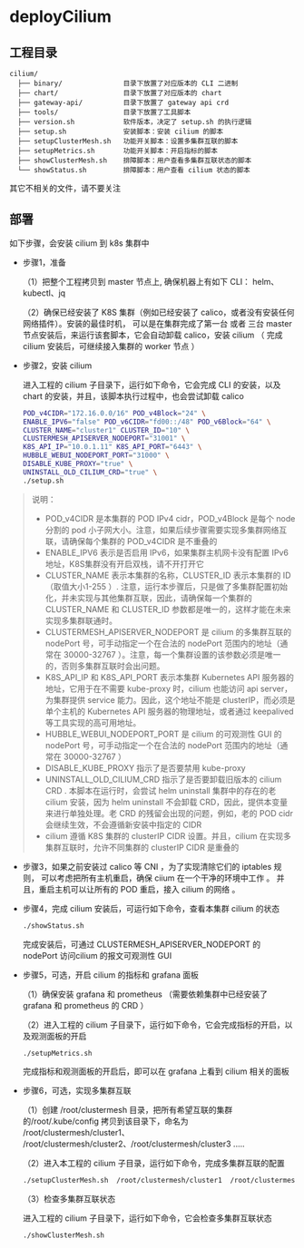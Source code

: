 # deployCilium

##  工程目录

```
cilium/
  ├── binary/               目录下放置了对应版本的 CLI 二进制
  ├── chart/                目录下放置了对应版本的 chart
  ├── gateway-api/          目录下放置了 gateway api crd
  ├── tools/                目录下放置了工具脚本
  ├── version.sh            软件版本，决定了 setup.sh 的执行逻辑
  ├── setup.sh              安装脚本：安装 cilium 的脚本
  ├── setupClusterMesh.sh   功能开关脚本：设置多集群互联的脚本
  ├── setupMetrics.sh       功能开关脚本：开启指标的脚本
  ├── showClusterMesh.sh    排障脚本：用户查看多集群互联状态的脚本
  └── showStatus.sh         排障脚本：用户查看 cilium 状态的脚本
```

其它不相关的文件，请不要关注

## 部署 

如下步骤，会安装 cilium 到 k8s 集群中

* 步骤1，准备

    （1）把整个工程拷贝到 master 节点上, 确保机器上有如下 CLI： helm、kubectl、jq

    （2）确保已经安装了 K8S 集群（例如已经安装了 calico，或者没有安装任何网络插件）。安装的最佳时机， 可以是在集群完成了第一台 或者 三台 master 节点安装后，来运行该套脚本，它会自动卸载 calico，安装 cilium （ 完成cilium 安装后，可继续接入集群的 worker 节点 ）

* 步骤2，安装 cilium

    进入工程的 cilium 子目录下，运行如下命令，它会完成 CLI 的安装，以及 chart 的安装，并且，该脚本执行过程中，也会尝试卸载 calico

    ```bash
    POD_v4CIDR="172.16.0.0/16" POD_v4Block="24" \
    ENABLE_IPV6="false" POD_v6CIDR="fd00::/48" POD_v6Block="64" \
    CLUSTER_NAME="cluster1" CLUSTER_ID="10" \
    CLUSTERMESH_APISERVER_NODEPORT="31001" \
    K8S_API_IP="10.0.1.11" K8S_API_PORT="6443" \
    HUBBLE_WEBUI_NODEPORT_PORT="31000" \
    DISABLE_KUBE_PROXY="true" \
    UNINSTALL_OLD_CILIUM_CRD="true" \
    ./setup.sh
    ```

> 说明：
> *  POD_v4CIDR 是本集群的 POD IPv4 cidr，POD_v4Block 是每个 node 分割的 pod 小子网大小。注意，如果后续步骤需要实现多集群网络互联，请确保每个集群的 POD_v4CIDR 是不重叠的
> * ENABLE_IPV6 表示是否启用 IPv6，如果集群主机网卡没有配置 IPv6 地址，K8S集群没有开启双栈，请不开打开它
> * CLUSTER_NAME 表示本集群的名称，CLUSTER_ID 表示本集群的 ID（取值大小1-255 ）. 注意，运行本步骤后，只是做了多集群配置初始化，并未实现与其他集群互联，因此，请确保每一个集群的 CLUSTER_NAME 和 CLUSTER_ID 参数都是唯一的，这样才能在未来实现多集群联通时。
> * CLUSTERMESH_APISERVER_NODEPORT 是 cilium 的多集群互联的 nodePort 号，可手动指定一个在合法的 nodePort 范围内的地址（通常在 30000-32767 ）。注意，每一个集群设置的该参数必须是唯一的，否则多集群互联时会出问题。
> * K8S_API_IP 和 K8S_API_PORT 表示本集群 Kubernetes API 服务器的地址，它用于在不需要 kube-proxy 时，cilium 也能访问 api server，为集群提供 service 能力。因此，这个地址不能是 clusterIP，而必须是单个主机的 Kubernetes API 服务器的物理地址，或者通过 keepalived 等工具实现的高可用地址。
> * HUBBLE_WEBUI_NODEPORT_PORT 是 cilium 的可观测性 GUI 的 nodePort 号，可手动指定一个在合法的 nodePort 范围内的地址（通常在 30000-32767 ）
> * DISABLE_KUBE_PROXY 指示了是否要禁用 kube-proxy
> * UNINSTALL_OLD_CILIUM_CRD 指示了是否要卸载旧版本的 cilium CRD .  本脚本在运行时，会尝试 helm uninstall 集群中的存在的老 cilium 安装，因为 helm uninstall 不会卸载 CRD，因此，提供本变量来进行单独处理。老 CRD 的残留会出现的问题，例如，老的 POD cidr 会继续生效，不会遵循新安装中指定的 CIDR
> * cilium 遵循 K8S 集群的 clusterIP CIDR 设置。并且，cilium 在实现多集群互联时，允许不同集群的 clusterIP CIDR 是重叠的

* 步骤3，如果之前安装过 calico 等 CNI ，为了实现清除它们的 iptables 规则， 可以考虑把所有主机重启，确保 ciium 在一个干净的环境中工作 。
    并且，重启主机可以让所有的 POD 重启，接入 cilium 的网络 。

* 步骤4，完成 cilium 安装后，可运行如下命令，查看本集群 cilium 的状态

    ```bash
    ./showStatus.sh
    ```

    完成安装后，可通过 CLUSTERMESH_APISERVER_NODEPORT 的 nodePort 访问cilium 的报文可观测性 GUI

* 步骤5，可选，开启 cilium 的指标和 grafana 面板

    （1）确保安装 grafana 和 prometheus （需要依赖集群中已经安装了 grafana 和 prometheus 的 CRD ）

    （2）进入工程的 cilium 子目录下，运行如下命令，它会完成指标的开启，以及观测面板的开启

    ```bash
    ./setupMetrics.sh
    ```

    完成指标和观测面板的开启后，即可以在 grafana 上看到 cilium 相关的面板

* 步骤6，可选，实现多集群互联

    （1）创建 /root/clustermesh 目录，把所有希望互联的集群的/root/.kube/config 拷贝到该目录下，命名为 /root/clustermesh/cluster1、 /root/clustermesh/cluster2、/root/clustermesh/cluster3 ..... 

    （2）进入本工程的 cilium 子目录，运行如下命令，完成多集群互联的配置

    ```bash
    ./setupClusterMesh.sh  /root/clustermesh/cluster1  /root/clustermesh/cluster2 [/root/clustermesh/cluster3 ... ]
    ```

    （3）检查多集群互联状态

    进入工程的 cilium 子目录下，运行如下命令，它会检查多集群互联状态

    ```bash
    ./showClusterMesh.sh
    ```
